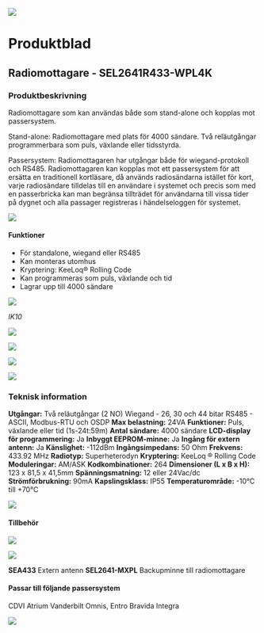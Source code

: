 ![](_page_0_Picture_0.jpeg)

# **Produktblad**

## **Radiomottagare - SEL2641R433-WPL4K**

### **Produktbeskrivning**

Radiomottagare som kan användas både som stand-alone och kopplas mot passersystem.

Stand-alone: Radiomottagare med plats för 4000 sändare. Två reläutgångar programmerbara som puls, växlande eller tidsstyrda.

Passersystem: Radiomottagaren har utgångar både för wiegand-protokoll och RS485. Radiomottagaren kan kopplas mot ett passersystem för att ersätta en traditionell kortläsare, då används radiosändarna istället för kort, varje radiosändare tilldelas till en användare i systemet och precis som med en passerbricka kan man begränsa tillträdet för användarna till vissa tider på dygnet och alla passager registreras i händelseloggen för systemet.

![](_page_0_Picture_7.jpeg)

#### **Funktioner**

- För standalone, wiegand eller RS485
- Kan monteras utomhus
- Kryptering: KeeLoq® Rolling Code
- Kan programmeras som puls, växlande och tid
- Lagrar upp till 4000 sändare

![](_page_0_Picture_14.jpeg)

*IK10*

![](_page_0_Picture_15.jpeg)

![](_page_0_Picture_16.jpeg)

![](_page_0_Picture_18.jpeg)

![](_page_1_Picture_0.jpeg)

### **Teknisk information**

**Utgångar:** Två reläutgångar (2 NO) Wiegand - 26, 30 och 44 bitar RS485 - ASCII, Modbus-RTU och OSDP **Max belastning:** 24VA **Funktioner:** Puls, växlande eller tid (1s-24t:59m) **Antal sändare:** 4000 sändare **LCD-display för programmering:** Ja **Inbyggt EEPROM-minne:** Ja **Ingång för extern antenn:** Ja **Känslighet:** -112dBm **Ingångsimpedans:** 50 Ohm **Frekvens:** 433.92 MHz **Radiotyp:** Superheterodyn **Kryptering:** KeeLoq ® Rolling Code **Moduleringar:** AM/ASK **Kodkombinationer:**  264 **Dimensioner (L x B x H):** 123 x 81,5 x 41,5mm **Spänningsmatning:** 12 eller 24Vac/dc **Strömförbrukning:** 90mA **Kapslingsklass:** IP55 **Temperaturområde:** -10°C till +70°C

![](_page_1_Figure_3.jpeg)

#### **Tillbehör**

![](_page_1_Picture_5.jpeg)

![](_page_1_Picture_6.jpeg)

**SEA433** Extern antenn **SEL2641-MXPL** Backupminne till radiomottagare

#### **Passar till följande passersystem**

CDVI Atrium Vanderbilt Omnis, Entro Bravida Integra

![](_page_1_Picture_14.jpeg)